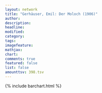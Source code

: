 ```yaml
---
layout: network
title: "Gerhäuser, Emil: Der Moloch (1906)"
author:
description:
headline:
modified:
category:
tags:
imagefeature: 
mathjax: 
chart: 
comments: true
featured: false
list: false
amounttsv: 398.tsv
---
```

{% include barchart.html %}
